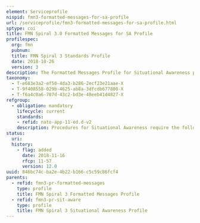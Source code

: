 ```yaml
---
element: Serviceprofile
nispid: fmn3-formatted-messages-for-sa-profile
url: /serviceprofile/fmn3-formatted-messages-for-sa-profile.html
sptype: coi
title: FMN Spiral 3.0 Formatted Messages for SA Profile
profilespec:
  org: fmn
  pubnum: 
  title: FMN Spiral 3 Standards Profile
  date: 2018-10-26
  version: 3
description: The Formatted Messages Profile for Situational Awareness provides standard for formatted messages that are typically used in military operations in support of Situational Awareness. These formatted messages may be used as payload/attachment in combination with various transport mechanisms such as informal messaging (e-mail), text collaboration (chat) or in standardized voice procedures, e.g. MEDEVAC Requests.
taxonomy:
  - T-e683e3a2-ef50-4da3-b286-2ecf23e21aae-X
  - T-9f408558-029b-4625-ab8a-3dfcdb677800-X
  - T-f6a4c0a6-787d-43c2-bd3e-48eeb41d4827-X
refgroup:
  - obligation: mandatory
    lifecycle: current
    standards: 
    - refid: nato-app-11-ed.d-v2
    description: Procedures for Situational Awareness require the following messages  Events  Incident Report (INCREP – A078)Incident Spot Report (INCSPOTREP – J006)Troops in Contact SALTA Format (SALTATIC – A073)Search and Rescue Incident Report (SARIR)EOD Incident Report (EODINCREP - J069) / EO Incident Report (EOINCREP)Events Report (EVENTREP - J092) Tasks and Orders  Airspace Control Order (ACO - F011)Air Tasking Order (ATO - F058) Features  Killbox Message (KILLBOX - F083)
status:
  uri: 
  history: 
    - flag: added
      date: 2018-11-16
      rfcp: 11-57
      version: 12.0
uuid: 846bc74c-ba2e-4b22-b166-c5c59c86fcf4
parents:
  - refid: fmn3-pr-formatted-messages
    type: profile
    title: FMN Spiral 3 Formatted Messages Profile
  - refid: fmn3-pr-sit-aware
    type: profile
    title: FMN Spiral 3 Situational Awareness Profile
---
```


